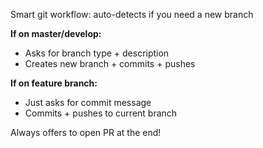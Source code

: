 Smart git workflow: auto-detects if you need a new branch

**If on master/develop:**
- Asks for branch type + description
- Creates new branch + commits + pushes

**If on feature branch:**
- Just asks for commit message
- Commits + pushes to current branch

Always offers to open PR at the end!
